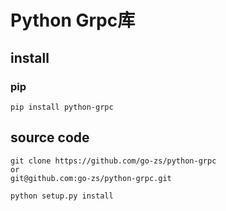 # Python Grpc库

## install

### pip

```shell
pip install python-grpc
```

## source code

```shell
git clone https://github.com/go-zs/python-grpc
or
git@github.com:go-zs/python-grpc.git

python setup.py install
```